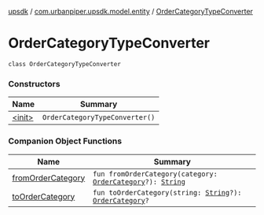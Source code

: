 [upsdk](../../index.md) / [com.urbanpiper.upsdk.model.entity](../index.md) / [OrderCategoryTypeConverter](./index.md)

# OrderCategoryTypeConverter

`class OrderCategoryTypeConverter`

### Constructors

| Name | Summary |
|---|---|
| [&lt;init&gt;](-init-.md) | `OrderCategoryTypeConverter()` |

### Companion Object Functions

| Name | Summary |
|---|---|
| [fromOrderCategory](from-order-category.md) | `fun fromOrderCategory(category: `[`OrderCategory`](../../com.urbanpiper.upsdk.model.networkresponse/-order-category/index.md)`?): `[`String`](https://kotlinlang.org/api/latest/jvm/stdlib/kotlin/-string/index.html) |
| [toOrderCategory](to-order-category.md) | `fun toOrderCategory(string: `[`String`](https://kotlinlang.org/api/latest/jvm/stdlib/kotlin/-string/index.html)`?): `[`OrderCategory`](../../com.urbanpiper.upsdk.model.networkresponse/-order-category/index.md)`?` |
